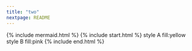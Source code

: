 ```yaml
---
title: "two"
nextpage: README
---
```

{% include mermaid.html %}
{% include start.html %}
  style A fill:yellow
  style B fill:pink
{% include end.html %}
